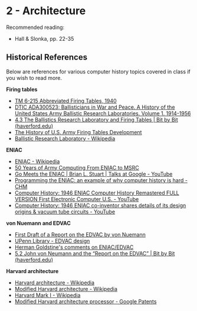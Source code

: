 # 2 - Architecture

Recommended reading:

- Hall & Slonka, pp. 22-35

## Historical References

Below are references for various computer history topics covered in class if you wish to read more.

**Firing tables**

- [TM 6-215 Abbreviated Firing Tables, 1940](https://archive.org/details/TM6-215/page/n17/mode/2up)
- [DTIC ADA300523: Ballisticians in War and Peace. A History of the United States Army Ballistic Research Laboratories. Volume 1. 1914-1956](https://archive.org/details/DTIC_ADA300523/page/n42/mode/1up)
- [4.3 The Ballistics Research Laboratory and Firing Tables | Bit by Bit (haverford.edu)](http://ds-wordpress.haverford.edu/bitbybit/bit-by-bit-contents/chapter-four/the-ballistics-research-laboratory-and-firing-tables/)
- [The History of U.S. Army Firing Tables Development](https://web.archive.org/web/20200702072501/https://ac.ccdc.army.mil/organizations/WSEC/fcstd/ftab/FTaB_History.pdf)
- [Ballistic Research Laboratory - Wikipedia](https://en.wikipedia.org/wiki/Ballistic_Research_Laboratory)

**ENIAC**

- [ENIAC - Wikipedia](https://en.wikipedia.org/wiki/ENIAC)
- [50 Years of Army Computing From ENIAC to MSRC](https://apps.dtic.mil/dtic/tr/fulltext/u2/a431730.pdf)
- [Go Meets the ENIAC | Brian L. Stuart | Talks at Google - YouTube](https://www.youtube.com/watch?v=c-5n5J4wOig)
- [Programming the ENIAC: an example of why computer history is hard - CHM](https://computerhistory.org/blog/programming-the-eniac-an-example-of-why-computer-history-is-hard/)
- [Computer History: 1946 ENIAC Computer History Remastered FULL VERSION First Electronic Computer U.S. - YouTube](https://www.youtube.com/watch?v=bGk9W65vXNA)
- [Computer History: 1946 ENIAC co-inventor shares details of its design origins & vacuum tube circuits - YouTube](https://www.youtube.com/watch?v=97fzUeE0oUU&t=1s)

**von Nuemann and EDVAC**

- [First Draft of a Report on the EDVAC by von Nuemann](https://web.archive.org/web/20130314123032/http://qss.stanford.edu/~godfrey/vonNeumann/vnedvac.pdf)
- [UPenn Library - EDVAC design](https://web.archive.org/web/20070416112324/http://www.library.upenn.edu/exhibits/rbm/mauchly/jwm9.html)
- [Herman Goldstine's comments on ENIAC/EDVAC](https://ftp.arl.army.mil/~mike/comphist/91moore/index.html)
- [5.2 John von Neumann and the “Report on the EDVAC” | Bit by Bit (haverford.edu)](http://ds-wordpress.haverford.edu/bitbybit/bit-by-bit-contents/chapter-five/5-2-john-von-neumann-and-the-report-on-the-edvac/)

**Harvard architecture**

- [Harvard architecture - Wikipedia](https://en.wikipedia.org/wiki/Harvard_architecture)
- [Modified Harvard architecture - Wikipedia](https://en.wikipedia.org/wiki/Modified_Harvard_architecture)
- [Harvard Mark I - Wikipedia](https://en.wikipedia.org/wiki/Harvard_Mark_I)
- [Modified Harvard architecture processor - Google Patents](https://patents.google.com/patent/US6728856B2/en)
